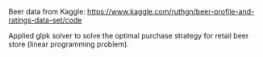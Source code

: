Beer data from Kaggle: https://www.kaggle.com/ruthgn/beer-profile-and-ratings-data-set/code

Applied glpk solver to solve the optimal purchase strategy for retail beer store (linear programming problem).

